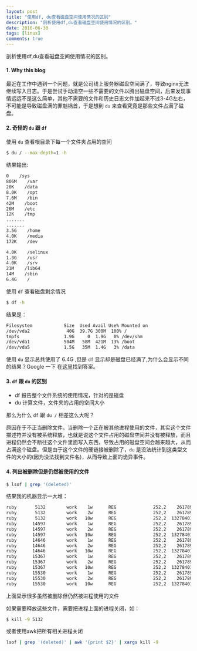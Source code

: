 ```yaml
---
layout: post
title: "使用df, du查看磁盘空间使用情况的区别"
description: "剖析使用df,du查看磁盘空间使用情况的区别。"
date: 2016-06-30
tags: [linux]
comments: true
---
```

剖析使用df,du查看磁盘空间使用情况的区别。

#### 1. Why this blog
最近在工作中遇到一个问题，就是公司线上服务器磁盘空间满了，导致nginx无法继续写入日志。于是尝试手动清空一些不需要的文件以腾出磁盘空间，后来发现事情远远不是这么简单，其他不需要的文件和历史日志文件加起来不过3-4G左右，不可能是导致磁盘满的罪魁祸首，于是想到 `du` 来查看究竟是那些文件占满了磁盘。

#### 2. 奇怪的 `du` 跟 `df`

使用 `du` 查看根目录下每一个文件夹占用的空间

```zsh
$ du / --max-depth=1 -h
```

结果输出:

```zsh
0    /sys
806M    /var
20K    /data
8.0K    /opt
7.6M    /bin
42M    /boot
26M    /etc
12K    /tmp
.......
.......
3.5G    /home
4.0K    /media
172K    /dev

4.0K    /selinux
1.3G    /usr
4.0K    /srv
21M    /lib64
14M    /sbin
6.4G    /
```

使用 `df` 查看磁盘剩余情况
```zsh
$ df -h
```

结果是：
```zsh
Filesystem            Size  Used Avail Use% Mounted on
/dev/vda2              40G  39.7G 300M  100% /
tmpfs                 1.9G     0  1.9G   0% /dev/shm
/dev/vda1             504M   58M  421M  13% /boot
/dev/vda5             1.5G   35M  1.4G   3% /data
```

使用 `du` 显示总共使用了 6.4G ,但是 `df` 显示却是磁盘已经满了,为什么会显示不同的结果？Google 一下 在[这里](http://askubuntu.com/questions/280342/why-do-df-and-du-commands-show-different-disk-usage)找到答案。

#### 3. `df` 跟 `du` 的区别
* df 报告整个文件系统的使用情况，针对的是磁盘
* du 计算文件，文件夹的占用的空间大小

那么为什么 `df` 跟 `du /` 相差这么大呢？

原因在于不正当删除文件。当删除一个正在被其他进程使用的文件，其实这个文件描述符并没有被系统释放，也就是说这个文件占用的磁盘空间并没有被释放，而且进程仍然会不断往这个文件里面写入东西，导致占用的磁盘空间会越来越大，从而占满这个磁盘。但是由于这个文件的硬链接被删除了，`du` 是没法统计到这类型文件的大小的(因为没法找到文件名)，从而导致上面的诡异事件。

#### 4. 列出被删除但是仍然被使用的文件

```zsh
$ lsof | grep '(deleted)'
```

结果我的机器显示一大堆：
```zsh
ruby       5132        work    1w      REG              252,2    2617890     655377 /home/work/rails_project/shared/log/unicorn.log (deleted)
ruby       5132        work    2w      REG              252,2    2617890     655377 /home/work/rails_project/shared/log/unicorn.log (deleted)
ruby       5132        work   10w      REG              252,2  132784015     655397 /home/work/rails_project/shared/log/production.log (deleted)
ruby      14597        work    1w      REG              252,2    2617890     655377 /home/work/rails_project/shared/log/unicorn.log (deleted)
ruby      14597        work    2w      REG              252,2    2617890     655377 /home/work/rails_project/shared/log/unicorn.log (deleted)
ruby      14597        work   10w      REG              252,2  132784015     655397 /home/work/rails_project/shared/log/production.log (deleted)
ruby      14646        work    1w      REG              252,2    2617890     655377 /home/work/rails_project/shared/log/unicorn.log (deleted)
ruby      14646        work    2w      REG              252,2    2617890     655377 /home/work/rails_project/shared/log/unicorn.log (deleted)
ruby      14646        work   10w      REG              252,2  132784015     655397 /home/work/rails_project/shared/log/production.log (deleted)
ruby      15367        work    1w      REG              252,2    2617890     655377 /home/work/rails_project/shared/log/unicorn.log (deleted)
ruby      15367        work    2w      REG              252,2    2617890     655377 /home/work/rails_project/shared/log/unicorn.log (deleted)
ruby      15367        work   10w      REG              252,2  132784015     655397 /home/work/rails_project/shared/log/production.log (deleted)
ruby      15530        work    1w      REG              252,2    2617890     655377 /home/work/rails_project/shared/log/unicorn.log (deleted)
ruby      15530        work    2w      REG              252,2    2617890     655377 /home/work/rails_project/shared/log/unicorn.log (deleted)
ruby      15530        work   10w      REG              252,2  132784015     655397 /home/work/rails_project/shared/log/production.log (deleted)
```

上面显示很多虽然被删除但仍然被进程使用的文件

如果需要释放这些文件，需要把进程上面的进程关闭，如：
```zsh
$ kill -9 5132
```
或者使用awk把所有相关进程关闭
```zsh
lsof | grep '(deleted)' | awk '{print $2}' | xargs kill -9
```
